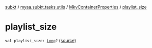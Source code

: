 [subkt](../../index.md) / [myaa.subkt.tasks.utils](../index.md) / [MkvContainerProperties](index.md) / [playlist_size](./playlist_size.md)

# playlist_size

`val playlist_size: `[`Long`](https://kotlinlang.org/api/latest/jvm/stdlib/kotlin/-long/index.html)`?` [(source)](https://github.com/Myaamori/SubKt/blob/0.1.19/src/main/kotlin/myaa/subkt/tasks/utils/mkvmerge.kt#L63)